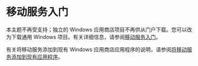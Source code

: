 <properties pageTitle="Windows 应用商店应用程序移动服务入门 | 移动开发人员中心" metaKeywords="" description="请按照本教程开始使用 Azure 移动服务在 C# 或 JavaScript 中进行 Windows 应用商店开发。 " metaCanonical="" services="" documentationCenter="Mobile" title="Get started with Mobile Services" authors="glenga" solutions="" manager="" editor="" />
<tags ms.service=""
    ms.date=""
    wacn.date=""
    />


# <a name="getting-started"> </a>移动服务入门

本主题不再受支持；独立的 Windows 应用商店项目不再供从门户下载。您可以改为下载通用 Windows 项目。有关详细信息，请参阅[移动服务入门](/zh-cn/documentation/articles/mobile-services-javascript-backend-windows-store-dotnet-get-started/)。 

有关将移动服务添加到现有 Windows 应用商店应用程序的说明，请参阅[将移动服务添加到现有应用程序](/zh-cn/documentation/articles/mobile-services-windows-store-dotnet-get-started-data/)。
